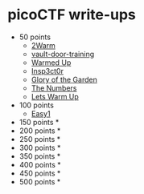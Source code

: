 # picoCTF write-ups

* 50 points
    * [2Warm](2Warm.md)
    * [vault-door-training](vault-door-training.md)
    * [Warmed Up](warmed-up.md)
    * [Insp3ct0r](Insp3ct0r.md)
    * [Glory of the Garden](glory-of-the-garden.md)
    * [The Numbers](the-numbers.md)
    * [Lets Warm Up](lets-warm-up.md)
* 100 points
    * [Easy1](Easy1.md)
* 150 points
    * 
* 200 points
    * 
* 250 points
    * 
* 300 points
    * 
* 350 points
    * 
* 400 points
    * 
* 450 points
    * 
* 500 points
    * 